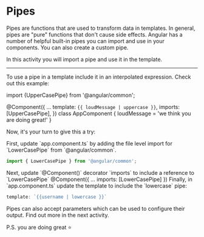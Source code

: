 # Pipes

Pipes are functions that are used to transform data in templates. In general, pipes are "pure" functions that don't cause side effects. Angular has a number of helpful built-in pipes you can import and use in your components. You can also create a custom pipe.

In this activity you will import a pipe and use it in the template.

<hr>

To use a pipe in a template include it in an interpolated expression. Check out this example:

<docs-code language="ts" highlight="[1,5,6]">
import {UpperCasePipe} from '@angular/common';

@Component({
    ...
    template: `{{ loudMessage | uppercase }}`,
    imports: [UpperCasePipe],
})
class AppComponent {
    loudMessage = 'we think you are doing great!'
}
</docs-code>

Now, it's your turn to give this a try:

<docs-workflow>

<docs-step title="Import the `LowerCase` pipe">
First, update `app.component.ts` by adding the file level import for `LowerCasePipe` from `@angular/common`.

```ts
import { LowerCasePipe } from '@angular/common';
```

</docs-step>

<docs-step title="Add the pipe to the template imports">
Next, update `@Component()` decorator `imports` to include a reference to `LowerCasePipe`

<docs-code language="ts" highlight="[3]">
@Component({
    ...
    imports: [LowerCasePipe]
})
</docs-code>

</docs-step>

<docs-step title="Add the pipe to the template">
Finally, in `app.component.ts` update the template to include the `lowercase` pipe:

```ts
template: `{{username | lowercase }}`
```

</docs-step>

</docs-workflow>

Pipes can also accept parameters which can be used to configure their output. Find out more in the next activity.

P.S. you are doing great ⭐️
